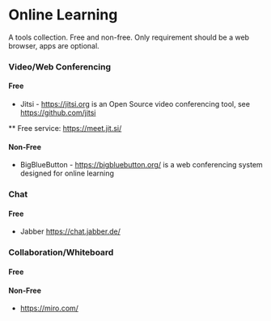 Online Learning
===============

A tools collection. Free and non-free. Only requirement should be a web browser, apps are optional.

### Video/Web Conferencing
#### Free

* Jitsi - https://jitsi.org is an Open Source video conferencing tool, see https://github.com/jitsi

** Free service: https://meet.jit.si/

#### Non-Free

* BigBlueButton - https://bigbluebutton.org/ is a web conferencing system designed for online learning

### Chat
#### Free

* Jabber https://chat.jabber.de/

### Collaboration/Whiteboard
#### Free
#### Non-Free

* https://miro.com/
